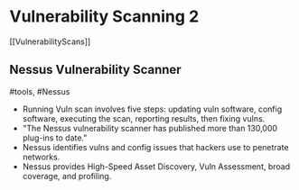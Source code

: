 # Vulnerability Scanning 2
[[VulnerabilityScans]]
## Nessus Vulnerability Scanner
#tools, #Nessus

- Running Vuln scan involves five steps: updating vuln software, config software, executing the scan, reporting results, then fixing vulns.
- "The Nessus vulnerability scanner has published more than 130,000 plug-ins to date."
- Nessus identifies vulns and config issues that hackers use to penetrate networks. 
- Nessus provides High-Speed Asset Discovery, Vuln Assessment, broad coverage, and profiling.

